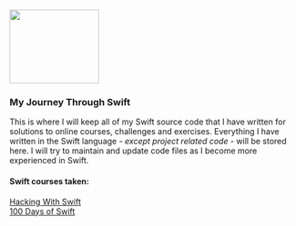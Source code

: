 # <img src="https://upload.wikimedia.org/wikipedia/commons/thumb/9/9d/Swift_logo.svg/1138px-Swift_logo.svg.png" width="157" height="130">

### My Journey Through Swift

This is where I will keep all of my Swift source code that I have written for solutions to online courses, challenges and exercises. Everything I have written in the Swift language - <i>except project related code</i> - will be stored here. I will try to maintain and update code files as I become more experienced in Swift.

#### Swift courses taken:

[Hacking With Swift](https://www.hackingwithswift.com/read)</br>
[100 Days of Swift](https://www.hackingwithswift.com/100/)
